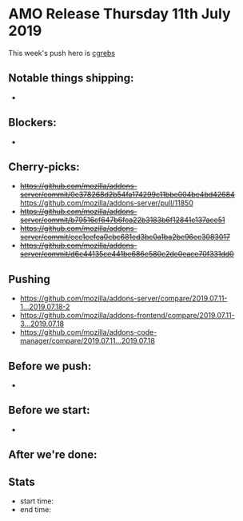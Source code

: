 # AMO Release Thursday 11th July 2019

This week's push hero is [cgrebs](https://github.com/EnTeQuAk)

## Notable things shipping:

*

## Blockers:

*

## Cherry-picks:

* ~~https://github.com/mozilla/addons-server/commit/0c378268d2b54fa174299c11bbe004be4bd42684~~ https://github.com/mozilla/addons-server/pull/11850
* ~~https://github.com/mozilla/addons-server/commit/b79516cf647b6fea22b3183b6f12841c137ace51~~
* ~~https://github.com/mozilla/addons-server/commit/ecc1cefea0cbc681ed3bc0a1ba2be96ec3083017~~
* ~~https://github.com/mozilla/addons-server/commit/d6c44135ce441be686e580c2dc0eace70f331dd0~~

## Pushing

- https://github.com/mozilla/addons-server/compare/2019.07.11-1...2019.07.18-2
- https://github.com/mozilla/addons-frontend/compare/2019.07.11-3...2019.07.18
- https://github.com/mozilla/addons-code-manager/compare/2019.07.11...2019.07.18

## Before we push:

* 

## Before we start:

*

## After we're done:


## Stats

- start time:
- end time:
